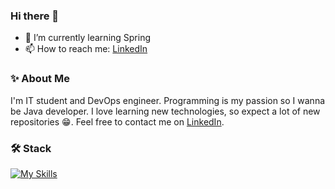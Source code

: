 ### Hi there 👋

- 🌱 I’m currently learning Spring
- 📫 How to reach me: [LinkedIn](https://www.linkedin.com/in/2krafal-wisniewski/)

### ✨ About Me
I'm IT student and DevOps engineer. Programming is my passion so I wanna be Java developer. I love learning new technologies, so expect a lot of new repositories :grin:. Feel free to contact me on [LinkedIn](https://www.linkedin.com/in/2krafal-wisniewski/).

### 🛠️ Stack

[![My Skills](https://skillicons.dev/icons?i=git,hibernate,java,maven,spring,docker,postgres)](https://skillicons.dev)
